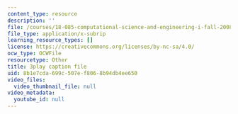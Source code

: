 ```yaml
---
content_type: resource
description: ''
file: /courses/18-085-computational-science-and-engineering-i-fall-2008/8b1e7cda699c507ef8068b94db4ee650_uMdPZuT7f70.srt
file_type: application/x-subrip
learning_resource_types: []
license: https://creativecommons.org/licenses/by-nc-sa/4.0/
ocw_type: OCWFile
resourcetype: Other
title: 3play caption file
uid: 8b1e7cda-699c-507e-f806-8b94db4ee650
video_files:
  video_thumbnail_file: null
video_metadata:
  youtube_id: null
---
```

